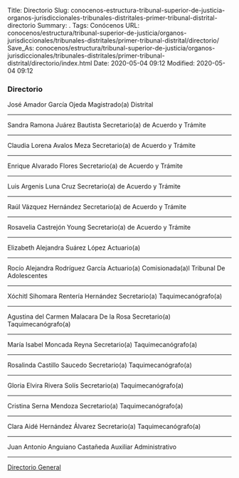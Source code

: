 Title: Directorio
Slug: conocenos-estructura-tribunal-superior-de-justicia-organos-jurisdiccionales-tribunales-distritales-primer-tribunal-distrital-directorio
Summary: .
Tags: Conócenos
URL: conocenos/estructura/tribunal-superior-de-justicia/organos-jurisdiccionales/tribunales-distritales/primer-tribunal-distrital/directorio/
Save_As: conocenos/estructura/tribunal-superior-de-justicia/organos-jurisdiccionales/tribunales-distritales/primer-tribunal-distrital/directorio/index.html
Date: 2020-05-04 09:12
Modified: 2020-05-04 09:12



### Directorio


José Amador García Ojeda
Magistrado(a) Distrital

---

Sandra Ramona Juárez Bautista
Secretario(a) de Acuerdo y Trámite

---

Claudia Lorena Avalos Meza
Secretario(a) de Acuerdo y Trámite

---

Enrique Alvarado Flores	
Secretario(a) de Acuerdo y Trámite

---

Luis Argenis Luna Cruz
Secretario(a) de Acuerdo y Trámite

---

Raúl Vázquez Hernández
Secretario(a) de Acuerdo y Trámite

---

Rosavelia Castrejón Young
Secretario(a) de Acuerdo y Trámite

---

Elizabeth Alejandra Suárez López
Actuario(a) 

---

Rocío Alejandra Rodríguez García
Actuario(a) Comisionada(a)l Tribunal De Adolescentes

---

Xóchitl Sihomara Rentería Hernández
Secretario(a) Taquimecanógrafo(a)

---

Agustina del Carmen Malacara De la Rosa	
Secretario(a) Taquimecanógrafo(a)

---

María Isabel Moncada Reyna 
Secretario(a) Taquimecanógrafo(a)

---

Rosalinda Castillo Saucedo
Secretario(a) Taquimecanógrafo(a)

---

Gloria Elvira Rivera Solís
Secretario(a) Taquimecanógrafo(a)

---

Cristina Serna Mendoza
Secretario(a) Taquimecanógrafo(a)

---

Clara Aidé Hernández Álvarez
Secretario(a) Taquimecanógrafo(a)

---

Juan Antonio Anguiano Castañeda
Auxiliar Administrativo

---

[Directorio General](https://www.pjecz.gob.mx/transparencia/articulo-21/f03-directorio/)






